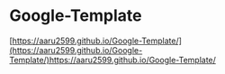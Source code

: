 # Google-Template
[https://aaru2599.github.io/Google-Template/](https://aaru2599.github.io/Google-Template/)https://aaru2599.github.io/Google-Template/
